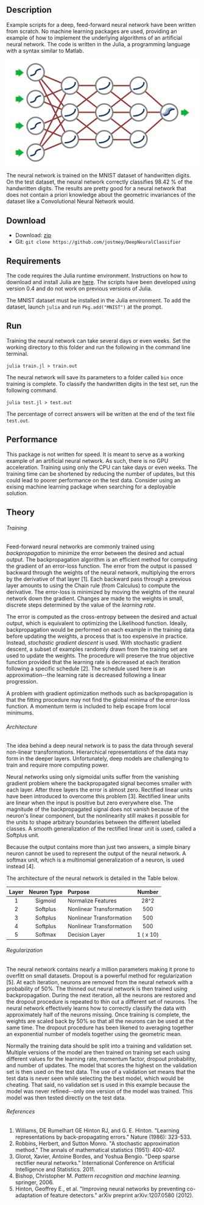 ## Description

Example scripts for a deep, feed-forward neural network have been written from scratch. No machine learning packages are used, providing an example of how to implement the underlying algorithms of an artificial neural network. The code is written in the Julia, a programming language with a syntax similar to Matlab.

![alt text](img/architecture.png "Architecture of neural network.")

The neural network is trained on the MNIST dataset of handwritten digits. On the test dataset, the neural network correctly classifies 98.42 % of the handwritten digits. The results are pretty good for a neural network that does not contain a priori knowledge about the geometric invariances of the dataset like a Convolutional Neural Network would.

## Download

* Download: [zip](https://github.com/jostmey/DeepNeuralClassifieer/zipball/master)
* Git: `git clone https://github.com/jostmey/DeepNeuralClassifier`

## Requirements

The code requires the Julia runtime environment. Instructions on how to download and install Julia are [here](http://julialang.org/). The scripts have been developed using version 0.4 and do not work on previous versions of Julia.

The MNIST dataset must be installed in the Julia environment. To add the dataset, launch `julia` and run `Pkg.add("MNIST")` at the prompt.

## Run

Training the neural network can take several days or even weeks. Set the working directory to this folder and run the following in the command line terminal.

`julia train.jl > train.out`

The neural network will save its parameters to a folder called `bin` once training is complete. To classify the handwritten digits in the test set, run the following command.

`julia test.jl > test.out`

The percentage of correct answers will be written at the end of the text file `test.out`.

## Performance

This package is not written for speed. It is meant to serve as a working example of an artificial neural network. As such, there is no GPU acceleration. Training using only the CPU can take days or even weeks. The training time can be shortened by reducing the number of updates, but this could lead to poorer performance on the test data. Consider using an exising machine learning package when searching for a deployable solution.

## Theory

###### Training

Feed-forward neural networks are commonly trained using *backpropagation* to minimize the error between the desired and actual output. The backpropagation algorithm is an efficient method for computing the gradient of an error-loss function. The error from the output is passed backward through the weights of the neural network, multiplying the errors by the derivative of that layer [1]. Each backward pass through a previous layer amounts to using the Chain rule (from Calculus) to compute the derivative. The error-loss is minimized by moving the weights of the neural network down the gradient. Changes are made to the weights in small, discrete steps determined by the value of the *learning rate*.

The error is computed as the cross-entropy between the desired and actual output, which is equivalent to optimizing the Likelihood function. Ideally, backpropagation would be performed on each example in the training data before updating the weights, a process that is too expensive in practice. Instead, *stochastic gradient descent* is used. With stochastic gradient descent, a subset of examples randomly drawn from the training set are used to update the weights. The procedure will preserve the true objective function provided that the learning rate is decreased at each iteration following a specific schedule [2]. The schedule used here is an approximation--the learning rate is decreased following a linear progression.

A problem with gradient optimization methods such as backpropagation is that the fitting procedure may not find the global minima of the error-loss function. A momentum term is included to help escape from local minimums.

###### Architecture

The idea behind a deep neural network is to pass the data through several non-linear transformations. Hierarchical representations of the data may form in the deeper layers. Unfortunately, deep models are challenging to train and require more computing power.

Neural networks using only sigmoidal units suffer from the vanishing gradient problem where the backpropagated signal becomes smaller with each layer. After three layers the error is almost zero. Rectified linear units have been introduced to overcome this problem [3]. Rectified linear units are linear when the input is positive but zero everywhere else. The magnitude of the backpropagated signal does not vanish because of the neuron's linear component, but the nonlinearity still makes it possible for the units to shape arbitrary boundaries between the different labelled classes. A smooth generalization of the rectified linear unit is used, called a Softplus unit.

Because the output contains more than just two answers, a simple binary neuron cannot be used to represent the output of the neural network. A softmax unit, which is a multinomial generalization of a neuron, is used instead [4].

The architecture of the neural network is detailed in the Table below.

| Layer | Neuron Type | Purpose                  | Number    |
| :----:|:-----------:|:-------------------------|:---------:|
| 1     | Sigmoid     | Normalize Features       | 28^2      |
| 2     | Softplus    | Nonlinear Transformation | 500       |
| 3     | Softplus    | Nonlinear Transformation | 500       |
| 4     | Softplus    | Nonlinear Transformation | 500       |
| 5     | Softmax     | Decision Layer           | 1 ( x 10) |

###### Regularization

The neural network contains nearly a million parameters making it prone to overfitt on small datasets. Dropout is a powerful method for regularization [5]. At each iteration, neurons are removed from the neural network with a probability of 50%. The thinned out neural network is then trained using backpropagation. During the next iteration, all the neurons are restored and the dropout procedure is repeated to thin out a different set of neurons. The neural network effectively learns how to correctly classify the data with approximately half of the neurons missing. Once training is complete, the weights are scaled back by 50% so that all the neurons can be used at the same time. The dropout procedure has been likened to averaging together an exponential number of models together using the geometric mean.

Normally the training data should be split into a training and validation set. Multiple versions of the model are then trained on training set each using different values for the learning rate, momentum factor, dropout probability, and number of updates. The model that scores the highest on the validation set is then used on the test data. The use of a validation set means that the test data is never seen while selecting the best model, which would be cheating. That said, no validation set is used in this example because the model was never refined--only one version of the model was trained. This model was then tested directly on the test data.

###### References

[comment]: # (BIBLIOGRAPHY STYLE: MLA)

1. Williams, DE Rumelhart GE Hinton RJ, and G. E. Hinton. "Learning representations by back-propagating errors." Nature (1986): 323-533.
2. Robbins, Herbert, and Sutton Monro. "A stochastic approximation method." The annals of mathematical statistics (1951): 400-407.
3. Glorot, Xavier, Antoine Bordes, and Yoshua Bengio. "Deep sparse rectifier neural networks." International Conference on Artificial Intelligence and Statistics. 2011.
4. Bishop, Christopher M. *Pattern recognition and machine learning.* springer, 2006.
5. Hinton, Geoffrey E., et al. "Improving neural networks by preventing co-adaptation of feature detectors." arXiv preprint arXiv:1207.0580 (2012).
